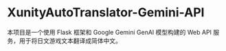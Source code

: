 # XunityAutoTranslator-Gemini-API
本项目是一个使用 Flask 框架和 Google Gemini GenAI 模型构建的 Web API 服务，用于将日文游戏文本翻译成简体中文。
